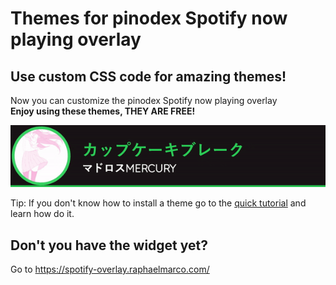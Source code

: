# Themes for pinodex Spotify now playing overlay
## Use custom CSS code for amazing themes!
Now you can customize the pinodex Spotify now playing overlay   
**Enjoy using these themes, THEY ARE FREE!**
<p align="center"><img src="./content/images/examples/example.gif"></p>

Tip: If you don't know how to install a theme go to the [quick tutorial](./content/markdown/tutorial.md) and learn how do it.

## Don't you have the widget yet?
Go to https://spotify-overlay.raphaelmarco.com/
